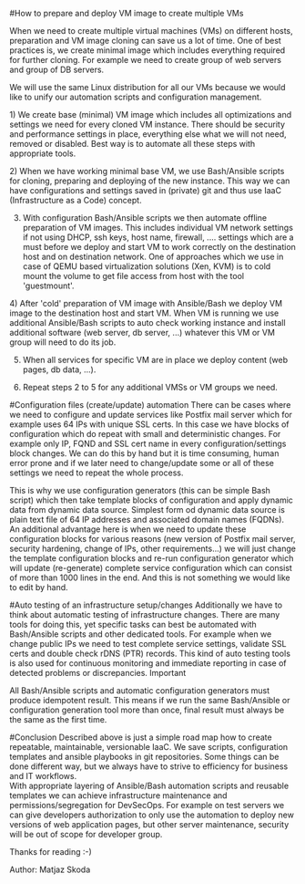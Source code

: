 #How to prepare and deploy VM image to create multiple VMs


When we need to create multiple virtual machines (VMs) on different hosts, preparation and VM image cloning can save us a lot of time. One of best practices is, we create minimal image which includes everything required for further cloning. For example we need to create group of web servers and group of DB servers.

We will use the same Linux distribution for all our VMs because we would like to unify our automation scripts and configuration management. 

1) We create base (minimal) VM image which includes all optimizations and settings we need for every cloned VM instance. There should be security and performance settings in place, everything else what we will not need, removed or disabled. Best way is to automate all these steps with appropriate tools.

2) When we have working minimal base VM, we use Bash/Ansible scripts for cloning, preparing and deploying of the new instance. This way we can have configurations and settings saved in (private) git and thus use IaaC (Infrastructure as a Code) concept.

3) With configuration Bash/Ansible scripts we then automate offline preparation of VM images. This includes individual VM network settings if not using DHCP, ssh keys, host name, firewall, .... settings which are a must before we deploy and start VM to work correctly on the destination host and on destination network. One of approaches which we use in case of QEMU based virtualization solutions  (Xen, KVM) is to cold mount the volume to get file access from host with the tool 'guestmount'.

4) After 'cold' preparation of VM image with Ansible/Bash we deploy VM image to the destination host and start VM. When VM is running we use additional Ansible/Bash scripts to auto check working instance and install additional software (web server, db server, ...) whatever this VM or VM group will need to do its job.

5) When all services for specific VM are in place we deploy content (web pages, db data, ...).

6) Repeat steps 2 to 5 for any additional VMSs or VM groups we need.

#Configuration files (create/update) automation
There can be cases where we need to configure and update services like Postfix mail server which for example uses 64 IPs with unique SSL certs. In this case we have blocks of configuration which do repeat with small and deterministic changes. For example only IP, FQND and SSL cert name in every configuration/settings block changes. We can do this by hand but it is time consuming, human error prone and if we later need to change/update some or all of these settings we need to repeat the whole process.

This is why we use configuration generators (this can be simple Bash script) which then take template blocks of configuration and apply dynamic data from dynamic data source. Simplest form od dynamic data source is plain text file of 64 IP addresses and associated domain names (FQDNs). An additional advantage here is when we need to update these configuration blocks for various reasons (new version of Postfix mail server, security hardening, change of IPs, other requirements...) we will just change the template configuration blocks and re-run configuration generator which will update (re-generate) complete service configuration which can consist of more than 1000 lines in the end. And this is not something we would like to edit by hand.

#Auto testing of an infrastructure setup/changes
Additionally we have to think about automatic testing of infrastructure changes. There are many tools for doing this, yet specific tasks can best be automated with Bash/Ansible scripts and other dedicated tools. For example when we change public IPs we need to test complete service settings, validate SSL certs and double check rDNS (PTR) records. This kind of auto testing tools is also used for continuous monitoring and immediate reporting in case of detected problems or discrepancies.
Important 

All Bash/Ansible scripts and automatic configuration generators must produce idempotent result. This means if we run the same Bash/Ansible or configuration generation tool more than once, final result must always be the same as the first time.

#Conclusion
Described above is just a simple road map how to create repeatable, maintainable, versionable IaaC. We save scripts, configuration templates and ansible playbooks in git repositories. Some things can be done different way, but we always have to strive to efficiency for business and IT workflows.  
With appropriate layering of Ansible/Bash automation scripts and reusable templates we can achieve infrastructure maintenance and permissions/segregation for DevSecOps. For example on test servers we can give developers authorization to only use the automation to deploy new versions of web application pages, but other server maintenance, security will be out of scope for developer group.

Thanks for reading :-)

Author: Matjaz Skoda